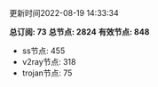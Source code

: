 更新时间2022-08-19 14:33:34

**总订阅: 73**
**总节点: 2824**
**有效节点: 848**
- ss节点: 455
- v2ray节点: 318
- trojan节点: 75
